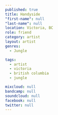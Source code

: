 ```yaml
---
published: true
title: Handyside
"first-name": null
"last-name": null
location: Victoria, BC
role: friend
category: artist
layout: artist
genres:
  - Jungle

tags:
  - artist
  - victoria
  - british columbia
  - jungle

mixcloud: null
bandcamp: null
soundcloud: null
facebook: null
twitter: null
---
```

